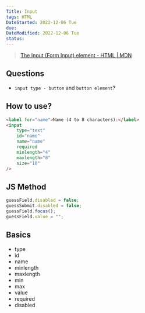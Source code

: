 ```yaml
---
Title: Input
tags: HTML
DateStarted: 2022-12-06 Tue
due:
DateModified: 2022-12-06 Tue
status:
---
```


> [The Input (Form Input) element - HTML | MDN](https://developer.mozilla.org/en-US/docs/Web/HTML/Element/input)

## Questions

- `input type - button` and `button element`?

## How to use?

```html
<label for="name">Name (4 to 8 characters):</label>
<input
	type="text"
	id="name"
	name="name"
	required
	minlength="4"
	maxlength="8"
	size="10"
/>
```

## JS Method

```js
guessField.disabled = false;
guessSubmit.disabled = false;
guessField.focus();
guessField.value = "";
```

## Basics

- type
- id
- name
- minlength
- maxlength
- min
- max
- value
- required
- disabled
